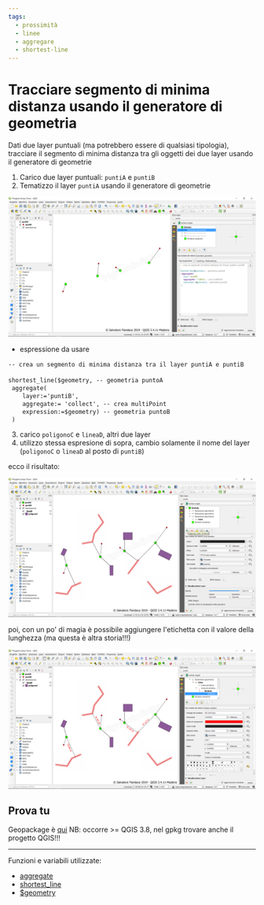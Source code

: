 ```yaml
---
tags:
  - prossimità
  - linee
  - aggregare
  - shortest-line
---
```


# Tracciare segmento di minima distanza usando il generatore di geometria

Dati due layer puntuali (ma potrebbero essere di qualsiasi tipologia), tracciare il segmento di minima distanza tra gli oggetti dei due layer usando il generatore di geometrie

1. Carico due layer puntuali: `puntiA` e `puntiB`
2. Tematizzo il layer `puntiA` usando il generatore di geometrie

[![](../img/esempi/linea_min_distanza/min_dist_01.png)](../img/esempi/linea_min_distanza/min_dist_01.png)

- espressione da usare

```
-- crea un segmento di minima distanza tra il layer puntiA e puntiB

shortest_line($geometry, -- geometria puntoA
 aggregate( 
	layer:='puntiB',
	aggregate:= 'collect', -- crea multiPoint
	expression:=$geometry) -- geometria puntoB
 )
```
3. carico `poligonoC` e `lineaD`, altri due layer
4. utilizzo stessa espresione di sopra, cambio solamente il nome del layer (`poligonoC` o `lineaD` al posto di `puntiB`)

ecco il risultato:

[![](../img/esempi/linea_min_distanza/min_dist_02.png)](../img/esempi/linea_min_distanza/min_dist_02.png)

poi, con un po' di magia è possibile aggiungere l'etichetta con il valore della lunghezza (ma questa è altra storia!!!)

[![](../img/esempi/linea_min_distanza/min_dist_03.png)](../img/esempi/linea_min_distanza/min_dist_03.png)


## Prova tu

Geopackage è [qui](../prova_tu/minima_distanza_tra_oggetti_qgis38.gpkg)
NB: occorre >= QGIS 3.8, nel gpkg trovare anche il progetto QGIS!!!

---

Funzioni e variabili utilizzate:

* [aggregate](../gr_funzioni/aggrega/aggrega_unico.md#aggregate)
* [shortest_line](../gr_funzioni/geometria/geometria_unico.md#shortest_line)
* [\$geometry](../gr_funzioni/geometria/geometria_unico.md#geometry)
